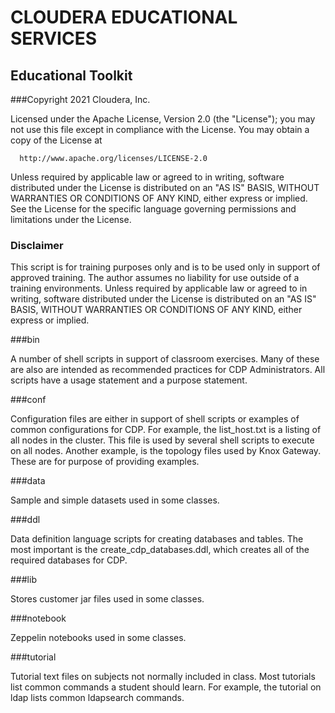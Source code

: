 # CLOUDERA EDUCATIONAL SERVICES

## Educational Toolkit

###Copyright 2021 Cloudera, Inc.

Licensed under the Apache License, Version 2.0 (the "License");
you may not use this file except in compliance with the License.
You may obtain a copy of the License at

      http://www.apache.org/licenses/LICENSE-2.0

Unless required by applicable law or agreed to in writing, software
distributed under the License is distributed on an "AS IS" BASIS,
WITHOUT WARRANTIES OR CONDITIONS OF ANY KIND, either express or implied.
See the License for the specific language governing permissions and
limitations under the License.

### Disclaimer
This script is for training purposes only and is to be used only
in support of approved training. The author assumes no liability
for use outside of a training environments. Unless required by
applicable law or agreed to in writing, software distributed under
the License is distributed on an "AS IS" BASIS, WITHOUT WARRANTIES
OR CONDITIONS OF ANY KIND, either express or implied.

###bin

A number of shell scripts in support of classroom exercises. Many of
these are also are intended as recommended practices for CDP Administrators.
All scripts have a usage statement and a purpose statement.

###conf

Configuration files are either in support of shell scripts or examples
of common configurations for CDP. For example, the list_host.txt is a 
listing of all nodes in the cluster. This file is used by several shell
scripts to execute on all nodes. Another example, is the topology files
used by Knox Gateway. These are for purpose of providing examples.

###data

Sample and simple datasets used in some classes.

###ddl

Data definition language scripts for creating databases and tables. The
most important is the create_cdp_databases.ddl, which creates all of the
required databases for CDP.

###lib

Stores customer jar files used in some classes.

###notebook

Zeppelin notebooks used in some classes.

###tutorial

Tutorial text files on subjects not normally included in class. Most 
tutorials list common commands a student should learn. For example, 
the tutorial on ldap lists common ldapsearch commands.
